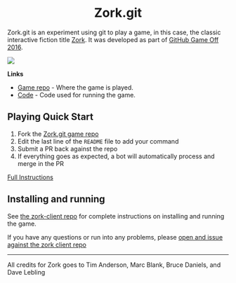 <div align="center">
  <h1>Zork.git</h1>
</div>


Zork.git is an experiment using git to play a game, in this case, the classic interactive fiction title [Zork]. It was developed as part of [GitHub Game Off 2016](https://github.com/github/game-off-2016).

![](https://github.com/mattbierner/game-off-2016/raw/master/documentation/example.gif)


**Links**

- [Game repo][game] - Where the game is played.
- [Code][src] - Code used for running the game.


## Playing Quick Start

1. Fork the [Zork.git game repo][game]
2. Edit the last line of the `README` file to add your command
3. Submit a PR back against the repo
4. If everything goes as expected, a bot will automatically process and merge in the PR

[Full Instructions](https://github.com/art-dot-git/zork-client#how-to-play) 

## Installing and running
See [the zork-client repo](https://github.com/art-dot-git/zork-client#installing-and-running-the-game) for complete instructions on installing and running the game.

If you have any questions or run into any problems, please [open and issue against the zork client repo][issues]


----

All credits for Zork goes to Tim Anderson, Marc Blank, Bruce Daniels, and Dave Lebling




[zork]: https://en.wikipedia.org/wiki/Zork
[game]: https://github.com/art-dot-git/zork-dot-git
[issues]: https://github.com/art-dot-git/zork-client/issues
[src]: https://github.com/art-dot-git/zork-client/

[game-off-repo]:        https://github.com/github/game-off-2016/
